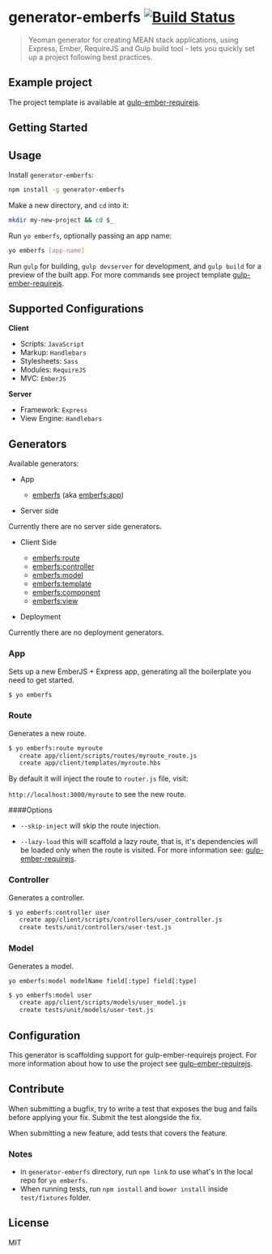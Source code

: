 # generator-emberfs [![Build Status](https://secure.travis-ci.org/eguneys/generator-emberfs.png?branch=master)](https://travis-ci.org/eguneys/generator-emberfs)

> Yeoman generator for creating MEAN stack applications, using
  Express, Ember, RequireJS and Gulp build tool - lets you quickly set
  up a project following best practices.

## Example project

The project template is available at
[gulp-ember-requirejs](https://github.com/eguneys/gulp-ember-requirejs).

## Getting Started

## Usage

Install `generator-emberfs`:
```bash
npm install -g generator-emberfs
```

Make a new directory, and `cd` into it:
```bash
mkdir my-new-project && cd $_
```

Run `yo emberfs`, optionally passing an app name:
```bash
yo emberfs [app-name]
```

Run `gulp` for building, `gulp devserver` for development, and `gulp
build` for a preview of the built app. For more commands see project
template [gulp-ember-requirejs](https://github.com/eguneys/gulp-ember-requirejs).

## Supported Configurations

**Client**

* Scripts: `JavaScript`
* Markup: `Handlebars`
* Stylesheets: `Sass`
* Modules: `RequireJS`
* MVC: `EmberJS`

**Server**

* Framework: `Express`
* View Engine: `Handlebars`

## Generators

Available generators:

* App

    - [emberfs](#app) (aka [emberfs:app](#app))
  
* Server side

Currently there are no server side generators.

* Client Side

    - [emberfs:route](#route)
    - [emberfs:controller](#controller)
    - [emberfs:model](#model)
    - [emberfs:template](#template)
    - [emberfs:component](#component)
    - [emberfs:view](#view)
  
* Deployment

Currently there are no deployment generators.

### App

Sets up a new EmberJS + Express app, generating all the boilerplate
you need to get started.

```bash
$ yo emberfs
```

### Route

Generates a new route.

```bash
$ yo emberfs:route myroute
   create app/client/scripts/routes/myroute_route.js
   create app/client/templates/myroute.hbs
```

By default it will inject the route to `router.js` file, visit:

`http://localhost:3000/myroute` to see the new route.

####Options

* `--skip-inject` will skip the route injection.

* `--lazy-load` this will scaffold a lazy route, that is, it's
dependencies will be loaded only when the route is visited. For more
information see:
[gulp-ember-requirejs](https://github.com/eguneys/gulp-ember-requirejs).

### Controller

Generates a controller.

```bash
$ yo emberfs:controller user
   create app/client/scripts/controllers/user_controller.js
   create tests/unit/controllers/user-test.js
```

### Model

Generates a model.

`yo emberfs:model modelName field[:type] field[:type]`

```bash
$ yo emberfs:model user
   create app/client/scripts/models/user_model.js
   create tests/unit/models/user-test.js
```
## Configuration

This generator is scaffolding support for gulp-ember-requirejs
project. For more information about how to use the project see
[gulp-ember-requirejs](https://github.com/eguneys/gulp-ember-requirejs).

## Contribute

When submitting a bugfix, try to write a test that exposes the bug and
fails before applying your fix. Submit the test alongside the fix.

When submitting a new feature, add tests that covers the feature.

### Notes

* in `generator-emberfs` directory, run `npm link` to use what's in the local repo for `yo emberfs`.
* When running tests, run `npm install` and `bower install` inside
`test/fixtures` folder.

## License

MIT
